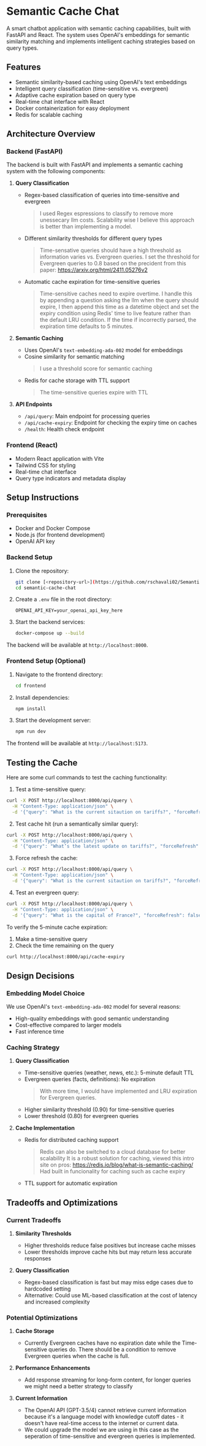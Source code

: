 # Semantic Cache Chat

A smart chatbot application with semantic caching capabilities, built with FastAPI and React. The system uses OpenAI's embeddings for semantic similarity matching and implements intelligent caching strategies based on query types.

## Features

- Semantic similarity-based caching using OpenAI's text embeddings
- Intelligent query classification (time-sensitive vs. evergreen)
- Adaptive cache expiration based on query type
- Real-time chat interface with React
- Docker containerization for easy deployment
- Redis for scalable caching

## Architecture Overview

### Backend (FastAPI)

The backend is built with FastAPI and implements a semantic caching system with the following components:

1. **Query Classification**
   - Regex-based classification of queries into time-sensitive and evergreen
      > I used Regex espressions to classify to remove more unessecary llm costs. Scalability wise I believe this approach is better than implementing a model.
   - Different similarity thresholds for different query types
      > Time-sensative queries should have a high threshold as information varies vs. Evergreen queries. I set the threshold for Evergreen queries to 0.8 based on the precident from this paper: https://arxiv.org/html/2411.05276v2
   - Automatic cache expiration for time-sensitive queries
      > Time-sensitive caches need to expire overtime. I handle this by appending a question asking the llm when the query should expire, I then append this time as a datetime object and set the expiry condition using Redis' time to live feature rather than the default LRU condition.
      > If the time if incorrectly parsed, the expiration time defaults to 5 minutes. 

2. **Semantic Caching**
   - Uses OpenAI's `text-embedding-ada-002` model for embeddings
   - Cosine similarity for semantic matching
     > I use a threshold score for semantic caching
   - Redis for cache storage with TTL support
     > The time-sensitive queries expire with TTL

3. **API Endpoints**
   - `/api/query`: Main endpoint for processing queries
   - `/api/cache-expiry`: Endpoint for checking the expiry time on caches
   - `/health`: Health check endpoint

### Frontend (React)

- Modern React application with Vite
- Tailwind CSS for styling
- Real-time chat interface
- Query type indicators and metadata display

## Setup Instructions

### Prerequisites

- Docker and Docker Compose
- Node.js (for frontend development)
- OpenAI API key

### Backend Setup

1. Clone the repository:
   ```bash
   git clone [<repository-url>](https://github.com/rschavali02/Semantic_Caching_Tool.git)
   cd semantic-cache-chat
   ```

2. Create a `.env` file in the root directory:
   ```
   OPENAI_API_KEY=your_openai_api_key_here
   ```

3. Start the backend services:
   ```bash
   docker-compose up --build
   ```

The backend will be available at `http://localhost:8000`.

### Frontend Setup (Optional)

1. Navigate to the frontend directory:
   ```bash
   cd frontend
   ```

2. Install dependencies:
   ```bash
   npm install
   ```

3. Start the development server:
   ```bash
   npm run dev
   ```

The frontend will be available at `http://localhost:5173`.

## Testing the Cache

Here are some curl commands to test the caching functionality:

1. Test a time-sensitive query:
```bash
curl -X POST http://localhost:8000/api/query \
  -H "Content-Type: application/json" \
  -d '{"query": "What is the current sitaution on tariffs?", "forceRefresh": false}'
```

2. Test cache hit (run a semantically similar query):
```bash
curl -X POST http://localhost:8000/api/query \
  -H "Content-Type: application/json" \
  -d '{"query": "What’s the latest update on tariffs?", "forceRefresh": false}'
```

3. Force refresh the cache:
```bash
curl -X POST http://localhost:8000/api/query \
  -H "Content-Type: application/json" \
  -d '{"query": "What is the current sitaution on tariffs?", "forceRefresh": true}'
```

4. Test an evergreen query:
```bash
curl -X POST http://localhost:8000/api/query \
  -H "Content-Type: application/json" \
  -d '{"query": "What is the capital of France?", "forceRefresh": false}'
```

To verify the 5-minute cache expiration:
1. Make a time-sensitive query
2. Check the time remaining on the query
```bash
curl http://localhost:8000/api/cache-expiry
```

## Design Decisions

### Embedding Model Choice

We use OpenAI's `text-embedding-ada-002` model for several reasons:
- High-quality embeddings with good semantic understanding
- Cost-effective compared to larger models
- Fast inference time

### Caching Strategy

1. **Query Classification**
   - Time-sensitive queries (weather, news, etc.): 5-minute default TTL
   - Evergreen queries (facts, definitions): No expiration
     > With more time, I would have implemented and LRU expiration for Evergreen queries.
   - Higher similarity threshold (0.90) for time-sensitive queries
   - Lower threshold (0.80) for evergreen queries

2. **Cache Implementation**
   - Redis for distributed caching support
     > Redis can also be switched to a cloud database for better scalability
     > It is a robust solution for caching, viewed this intro site on pros: https://redis.io/blog/what-is-semantic-caching/
     > Had built in funcionality for caching such as cache expiry
   - TTL support for automatic expiration

## Tradeoffs and Optimizations

### Current Tradeoffs

1. **Similarity Thresholds**
   - Higher thresholds reduce false positives but increase cache misses
   - Lower thresholds improve cache hits but may return less accurate responses

2. **Query Classification**
   - Regex-based classification is fast but may miss edge cases due to hardcoded setting
   - Alternative: Could use ML-based classification at the cost of latency and increased complexity

### Potential Optimizations
1. **Cache Storage**
   - Currently Evergreen caches have no expiration date while the Time-sensitive queries do. There should be a condition to remove Evergreen queries when the cache is full. 

2. **Performance Enhancements**
   - Add response streaming for long-form content, for longer queries we might need a better strategy to classify
  
3. **Current Information**
   - The OpenAI API (GPT-3.5/4) cannot retrieve current information because it's a language model with knowledge cutoff dates - it doesn't have real-time access to the internet or current data.
   - We could upgrade the model we are using in this case as the seperation of time-sensitive and evergreen queries is implemented. 
